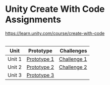 # Unity Create With Code Assignments
https://learn.unity.com/course/create-with-code
<br><br>


| Unit        | Prototype           | Challenges  |
| ------------- |:-------------:| -----:|
| Unit 1      | [Prototype 1](https://github.com/cedricheijlman/unity-create-with-code-/tree/main/Unit%201/Prototype%201)      | [Challenge 1](https://github.com/cedricheijlman/unity-create-with-code-/tree/main/Unit%201/Plane%20Programming) |
| Unit 2      | [Prototype 2](https://github.com/cedricheijlman/unity-create-with-code-/tree/main/Unit%202/Prototype%202)      |   [Challenge 2](https://github.com/cedricheijlman/unity-create-with-code-/tree/main/Unit%202/Play%20Fetch) |
| Unit 3      | [Prototype 3](https://github.com/cedricheijlman/unity-create-with-code-/tree/main/Unit%203/Prototype%203) |

